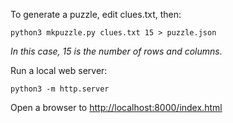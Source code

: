 To generate a puzzle, edit clues.txt, then:

    python3 mkpuzzle.py clues.txt 15 > puzzle.json

*In this case, 15 is the number of rows and columns.*

Run a local web server:

    python3 -m http.server

Open a browser to <http://localhost:8000/index.html>

